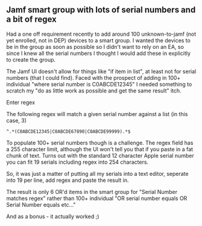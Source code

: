 ## Jamf smart group with lots of serial numbers and a bit of regex

Had a one off requirement recently to add around 100 unknown-to-jamf (not yet enrolled, not in DEP) devices to a smart group. I wanted the devices to be in the group as soon as possible so I didn't want to rely on an EA, so since I knew all the serial numbers I thought I would add these in explicitly to create the group.

The Jamf UI doesn't allow for things like "if item in list", at least not for serial numbers (that I could find). Faced with the prospect of adding in 100+ individual "where serial number is C0ABCDE12345" I needed something to scratch my "do as little work as possible and get the same result" itch.

Enter regex

The following regex will match a given serial number against a list (in this case, 3)

```
^.*(C0ABCDE12345|C0ABCDE67890|C0ABCDE99999).*$
```

To populate 100+ serial numbers though is a challenge. The regex field has a 255 character limit, although the UI won't tell you that if you paste in a fat chunk of text. Turns out with the standard 12 character Apple serial number you can fit 19 serials including regex into 254 characters.

So, it was just a matter of putting all my serials into a text editor, seperate into 19 per line, add regex and paste the result in.

The result is only 6 OR'd items in the smart group for "Serial Number matches regex" rather than 100+ individual "OR serial number equals OR Serial Number equals etc..."

And as a bonus - it actually worked ;)
